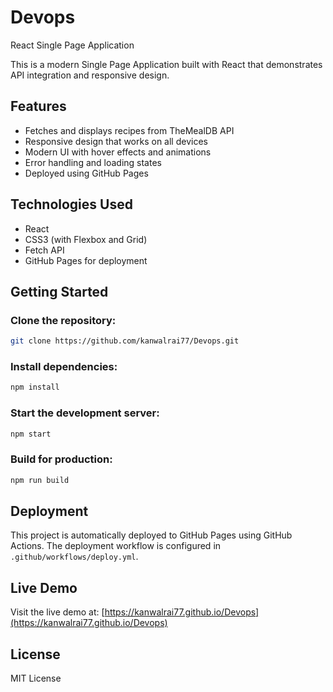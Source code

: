 # Devops

React Single Page Application

This is a modern Single Page Application built with React that demonstrates API integration and responsive design.

## Features
- Fetches and displays recipes from TheMealDB API
- Responsive design that works on all devices
- Modern UI with hover effects and animations
- Error handling and loading states
- Deployed using GitHub Pages

## Technologies Used
- React
- CSS3 (with Flexbox and Grid)
- Fetch API
- GitHub Pages for deployment

## Getting Started

### Clone the repository:
```bash
git clone https://github.com/kanwalrai77/Devops.git
```

### Install dependencies:
```bash
npm install
```

### Start the development server:
```bash
npm start
```

### Build for production:
```bash
npm run build
```

## Deployment
This project is automatically deployed to GitHub Pages using GitHub Actions. The deployment workflow is configured in `.github/workflows/deploy.yml`.

## Live Demo
Visit the live demo at: [https://kanwalrai77.github.io/Devops](https://kanwalrai77.github.io/Devops)

## License
MIT License

<!-- Trigger new deployment -->
